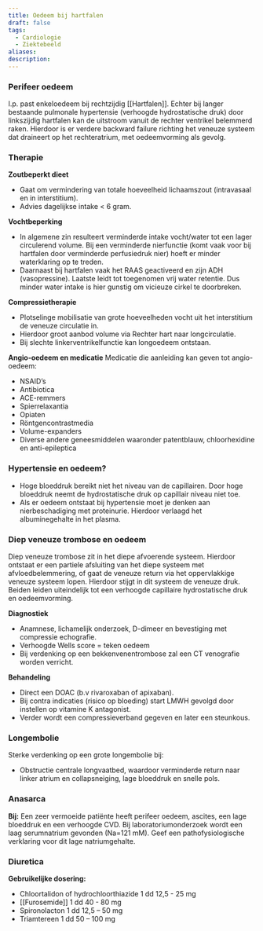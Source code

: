 ```yaml
---
title: Oedeem bij hartfalen
draft: false
tags:
  - Cardiologie
  - Ziektebeeld
aliases: 
description: 
---
```




### Perifeer oedeem
I.p. past enkeloedeem bij rechtzijdig [[Hartfalen]]. Echter bij langer bestaande pulmonale hypertensie (verhoogde hydrostatische druk) door linkszijdig hartfalen kan de uitstroom vanuit de rechter ventrikel belemmerd raken. Hierdoor is er verdere backward failure richting het veneuze systeem dat draineert op het rechteratrium, met oedeemvorming als gevolg.

### Therapie
**Zoutbeperkt dieet**

- Gaat om vermindering van totale hoeveelheid lichaamszout (intravasaal en in interstitium).
- Advies dagelijkse intake < 6 gram.

**Vochtbeperking**
- In algemene zin resulteert verminderde intake vocht/water tot een lager circulerend volume. Bij een verminderde nierfunctie (komt vaak voor bij hartfalen door verminderde perfusiedruk nier) hoeft er minder waterklaring op te treden.
- Daarnaast bij hartfalen vaak het RAAS geactiveerd en zijn ADH (vasopressine). Laatste leidt tot toegenomen vrij water retentie. Dus minder water intake is hier gunstig om vicieuze cirkel te doorbreken.

**Compressietherapie**
- Plotselinge mobilisatie van grote hoeveelheden vocht uit het interstitium de veneuze circulatie in. 
- Hierdoor groot aanbod volume via Rechter hart naar longcirculatie.
- Bij slechte linkerventrikelfunctie kan longoedeem ontstaan.

**Angio-oedeem en medicatie**
Medicatie die aanleiding kan geven tot angio-oedeem:
- NSAID’s
- Antibiotica
- ACE-remmers
- Spierrelaxantia
- Opiaten
- Röntgencontrastmedia
- Volume-expanders
- Diverse andere geneesmiddelen waaronder patentblauw, chloorhexidine en anti-epileptica

### Hypertensie en oedeem?

- Hoge bloeddruk bereikt niet het niveau van de capillairen. Door hoge bloeddruk neemt de hydrostatische druk op capillair niveau niet toe.
- Als er oedeem ontstaat bij hypertensie moet je denken aan nierbeschadiging met proteinurie. Hierdoor verlaagd het albuminegehalte in het plasma.

### Diep veneuze trombose en oedeem
Diep veneuze trombose zit in het diepe afvoerende systeem. Hierdoor ontstaat er een partiele afsluiting van het diepe systeem met afvloedbelemmering, of gaat de veneuze return via het oppervlakkige veneuze systeem lopen. Hierdoor stijgt in dit systeem de veneuze druk. Beiden leiden uiteindelijk tot een verhoogde capillaire hydrostatische druk en oedeemvorming.

**Diagnostiek**
- Anamnese, lichamelijk onderzoek, D-dimeer en bevestiging met compressie echografie.
- Verhoogde Wells score = teken oedeem
- Bij verdenking op een bekkenvenentrombose zal een CT venografie worden verricht.

**Behandeling**
- Direct een DOAC (b.v rivaroxaban of apixaban).
- Bij contra indicaties (risico op bloeding) start LMWH gevolgd door instellen op vitamine K antagonist.
- Verder wordt een compressieverband gegeven en later een steunkous.

### Longembolie
Sterke verdenking op een grote longembolie bij:

- Obstructie centrale longvaatbed, waardoor verminderde return naar linker atrium en collapsneiging, lage bloeddruk en snelle pols.

### Anasarca
**Bij:**
Een zeer vermoeide patiënte heeft perifeer oedeem, ascites, een lage bloeddruk en een verhoogde CVD. Bij laboratoriumonderzoek wordt een laag serumnatrium gevonden (Na=121 mM). Geef een pathofysiologische verklaring voor dit lage natriumgehalte.

### Diuretica

**Gebruikelijke dosering:**

-   Chloortalidon of hydrochloorthiazide 1 dd 12,5 - 25 mg
-   [[Furosemide]] 1 dd 40 - 80 mg
-   Spironolacton 1 dd 12,5 – 50 mg
-   Triamtereen 1 dd 50 – 100 mg